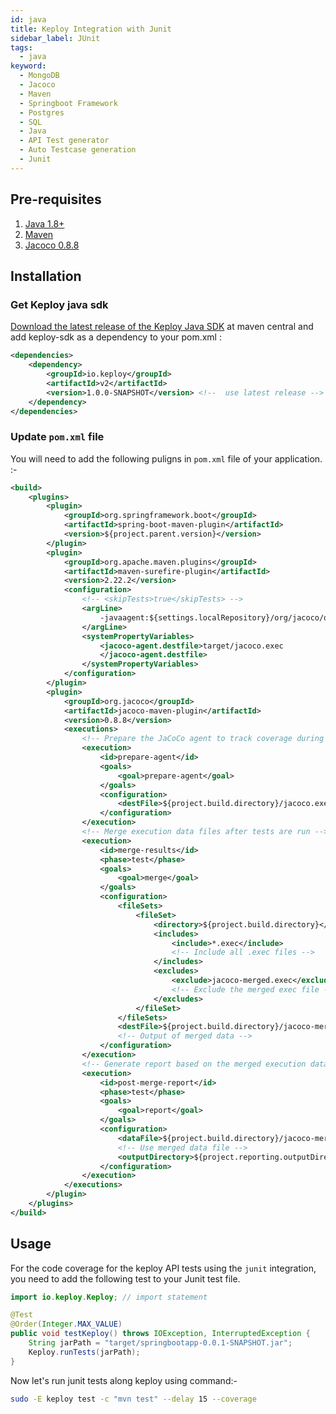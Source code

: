 ```yaml
---
id: java
title: Keploy Integration with Junit
sidebar_label: JUnit
tags:
  - java
keyword:
  - MongoDB
  - Jacoco
  - Maven
  - Springboot Framework
  - Postgres
  - SQL
  - Java
  - API Test generator
  - Auto Testcase generation
  - Junit
---
```


## Pre-requisites

1. [Java 1.8+](https://docs.spring.io/spring-boot/docs/current/reference/html/getting-started.html#getting-started.installing)
2. [Maven](https://maven.apache.org/)
3. [Jacoco 0.8.8](https://mvnrepository.com/artifact/org.jacoco/jacoco-maven-plugin/0.8.8)

## Installation

### Get Keploy java sdk

[Download the latest release of the Keploy Java SDK](https://central.sonatype.com/artifact/io.keploy/keploy-sdk?smo=true)
at maven central and add keploy-sdk as a dependency to your pom.xml :

```xml
<dependencies>
    <dependency>
        <groupId>io.keploy</groupId>
        <artifactId>v2</artifactId>
        <version>1.0.0-SNAPSHOT</version> <!--  use latest release -->
    </dependency>
</dependencies>
```

### Update `pom.xml` file

You will need to add the following puligns in `pom.xml` file of your application. :-

```xml
<build>
    <plugins>
        <plugin>
            <groupId>org.springframework.boot</groupId>
            <artifactId>spring-boot-maven-plugin</artifactId>
            <version>${project.parent.version}</version>
        </plugin>
        <plugin>
            <groupId>org.apache.maven.plugins</groupId>
            <artifactId>maven-surefire-plugin</artifactId>
            <version>2.22.2</version>
            <configuration>
                <!-- <skipTests>true</skipTests> -->
                <argLine>
                    -javaagent:${settings.localRepository}/org/jacoco/org.jacoco.agent/0.8.8/org.jacoco.agent-0.8.8-runtime.jar=destfile=target/jacoco.exec
                </argLine>
                <systemPropertyVariables>
                    <jacoco-agent.destfile>target/jacoco.exec
                    </jacoco-agent.destfile>
                </systemPropertyVariables>
            </configuration>
        </plugin>
        <plugin>
            <groupId>org.jacoco</groupId>
            <artifactId>jacoco-maven-plugin</artifactId>
            <version>0.8.8</version>
            <executions>
                <!-- Prepare the JaCoCo agent to track coverage during tests -->
                <execution>
                    <id>prepare-agent</id>
                    <goals>
                        <goal>prepare-agent</goal>
                    </goals>
                    <configuration>
                        <destFile>${project.build.directory}/jacoco.exec</destFile>
                    </configuration>
                </execution>
                <!-- Merge execution data files after tests are run -->
                <execution>
                    <id>merge-results</id>
                    <phase>test</phase>
                    <goals>
                        <goal>merge</goal>
                    </goals>
                    <configuration>
                        <fileSets>
                            <fileSet>
                                <directory>${project.build.directory}</directory>
                                <includes>
                                    <include>*.exec</include>
                                    <!-- Include all .exec files -->
                                </includes>
                                <excludes>
                                    <exclude>jacoco-merged.exec</exclude>
                                    <!-- Exclude the merged exec file -->
                                </excludes>
                            </fileSet>
                        </fileSets>
                        <destFile>${project.build.directory}/jacoco-merged.exec</destFile>
                        <!-- Output of merged data -->
                    </configuration>
                </execution>
                <!-- Generate report based on the merged execution data -->
                <execution>
                    <id>post-merge-report</id>
                    <phase>test</phase>
                    <goals>
                        <goal>report</goal>
                    </goals>
                    <configuration>
                        <dataFile>${project.build.directory}/jacoco-merged.exec</dataFile>
                        <!-- Use merged data file -->
                        <outputDirectory>${project.reporting.outputDirectory}/jacoco-aggregate</outputDirectory>
                    </configuration>
                </execution>
            </executions>
        </plugin>
    </plugins>
</build>
```

## Usage

For the code coverage for the keploy API tests using the `junit` integration, you need to add the following test to your
Junit test file.

```java
import io.keploy.Keploy; // import statement

@Test
@Order(Integer.MAX_VALUE)
public void testKeploy() throws IOException, InterruptedException {
    String jarPath = "target/springbootapp-0.0.1-SNAPSHOT.jar";
    Keploy.runTests(jarPath);
}
```

Now let's run junit tests along keploy using command:-

```bash
sudo -E keploy test -c "mvn test" --delay 15 --coverage
```
